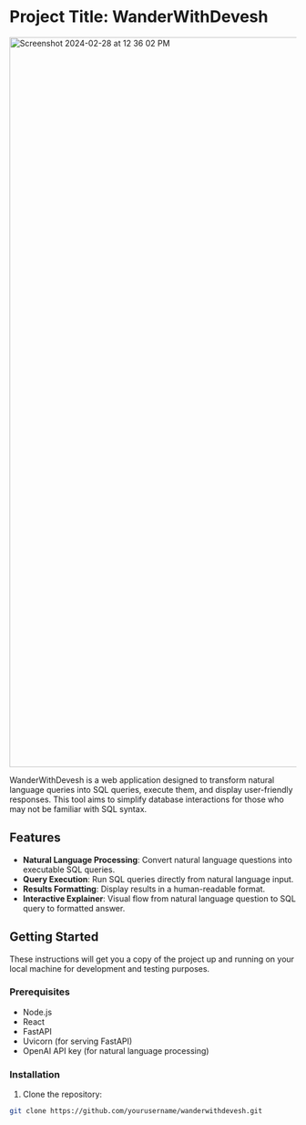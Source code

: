 # Project Title: WanderWithDevesh

<img width="1280" alt="Screenshot 2024-02-28 at 12 36 02 PM" src="https://github.com/deveshcode/GPT-WanderWithDevesh/assets/37287532/2d7da0b1-0eb6-4164-b3cd-221cca06d372">

WanderWithDevesh is a web application designed to transform natural language queries into SQL queries, execute them, and display user-friendly responses. This tool aims to simplify database interactions for those who may not be familiar with SQL syntax.

## Features

- **Natural Language Processing**: Convert natural language questions into executable SQL queries.
- **Query Execution**: Run SQL queries directly from natural language input.
- **Results Formatting**: Display results in a human-readable format.
- **Interactive Explainer**: Visual flow from natural language question to SQL query to formatted answer.

## Getting Started

These instructions will get you a copy of the project up and running on your local machine for development and testing purposes.

### Prerequisites

- Node.js
- React
- FastAPI
- Uvicorn (for serving FastAPI)
- OpenAI API key (for natural language processing)

### Installation

1. Clone the repository:

```bash
git clone https://github.com/yourusername/wanderwithdevesh.git
